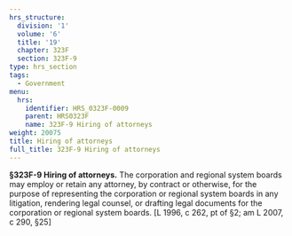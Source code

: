 ```yaml
---
hrs_structure:
  division: '1'
  volume: '6'
  title: '19'
  chapter: 323F
  section: 323F-9
type: hrs_section
tags:
  - Government
menu:
  hrs:
    identifier: HRS_0323F-0009
    parent: HRS0323F
    name: 323F-9 Hiring of attorneys
weight: 20075
title: Hiring of attorneys
full_title: 323F-9 Hiring of attorneys
---
```

**§323F-9 Hiring of attorneys.** The corporation and regional system boards may employ or retain any attorney, by contract or otherwise, for the purpose of representing the corporation or regional system boards in any litigation, rendering legal counsel, or drafting legal documents for the corporation or regional system boards. [L 1996, c 262, pt of §2; am L 2007, c 290, §25]